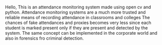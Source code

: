 Hello,
This is an attendance monitoring system made using open cv and python.
Attendance monitoring systems are a much more trusted and reliable means of recording attendance in classrooms and colleges
The chances of fake attendances and proxies becomes very less since each student is marked present only if they are present and detected by the system.
The same concept can be implemented in the corporate world and also in forensics fro criminal detection.
